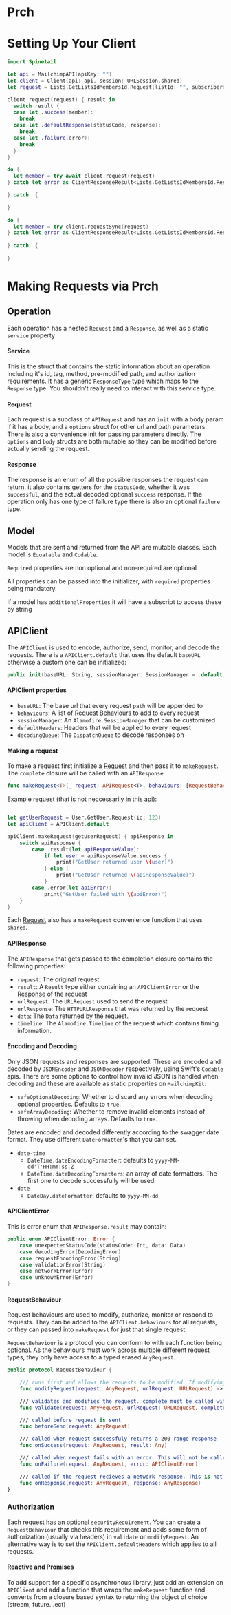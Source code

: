 # Prch

# Setting Up Your Client 

```swift
import Spinetail 

let api = MailchimpAPI(apiKey: "")
let client = Client(api: api, session: URLSession.shared)
let request = Lists.GetListsIdMembersId.Request(listId: "", subscriberHash: emailAddress)

client.request(request) { result in
  switch result {
  case let .success(member):
	break
  case let .defaultResponse(statusCode, response):
	break
  case let .failure(error):
	break
  }
}

do {
  let member = try await client.request(request)
} catch let error as ClientResponseResult<Lists.GetListsIdMembersId.Response>.FailedResponseError {

} catch  {
  
}

do {
  let member = try client.requestSync(request)
} catch let error as ClientResponseResult<Lists.GetListsIdMembersId.Response>.FailedResponseError {
  
} catch  {
  
}
```


# Making Requests via Prch

## Operation

Each operation has a nested `Request` and a `Response`, as well as a static `service` property

#### Service

This is the struct that contains the static information about an operation including it's id, tag, method, pre-modified path, and authorization requirements. It has a generic `ResponseType` type which maps to the `Response` type.
You shouldn't really need to interact with this service type.

#### Request

Each request is a subclass of `APIRequest` and has an `init` with a body param if it has a body, and a `options` struct for other url and path parameters. There is also a convenience init for passing parameters directly.
The `options` and `body` structs are both mutable so they can be modified before actually sending the request.

#### Response

The response is an enum of all the possible responses the request can return. it also contains getters for the `statusCode`, whether it was `successful`, and the actual decoded optional `success` response. If the operation only has one type of failure type there is also an optional `failure` type.

## Model
Models that are sent and returned from the API are mutable classes. Each model is `Equatable` and `Codable`.

`Required` properties are non optional and non-required are optional

All properties can be passed into the initializer, with `required` properties being mandatory.

If a model has `additionalProperties` it will have a subscript to access these by string

## APIClient
The `APIClient` is used to encode, authorize, send, monitor, and decode the requests. There is a `APIClient.default` that uses the default `baseURL` otherwise a custom one can be initialized:

```swift
public init(baseURL: String, sessionManager: SessionManager = .default, defaultHeaders: [String: String] = [:], behaviours: [RequestBehaviour] = [])
```

#### APIClient properties

- `baseURL`: The base url that every request `path` will be appended to
- `behaviours`: A list of [Request Behaviours](#requestbehaviour) to add to every request
- `sessionManager`: An `Alamofire.SessionManager` that can be customized
- `defaultHeaders`: Headers that will be applied to every request
- `decodingQueue`: The `DispatchQueue` to decode responses on

#### Making a request
To make a request first initialize a [Request](#request) and then pass it to `makeRequest`. The `complete` closure will be called with an `APIResponse`

```swift
func makeRequest<T>(_ request: APIRequest<T>, behaviours: [RequestBehaviour] = [], queue: DispatchQueue = DispatchQueue.main, complete: @escaping (APIResponse<T>) -> Void) -> Request? {
```

Example request (that is not neccessarily in this api):

```swift

let getUserRequest = User.GetUser.Request(id: 123)
let apiClient = APIClient.default

apiClient.makeRequest(getUserRequest) { apiResponse in
	switch apiResponse {
		case .result(let apiResponseValue):
			if let user = apiResponseValue.success {
				print("GetUser returned user \(user)")
			} else {
				print("GetUser returned \(apiResponseValue)")
			}
		case .error(let apiError):
			print("GetUser failed with \(apiError)")
	}
}
```

Each [Request](#request) also has a `makeRequest` convenience function that uses `shared`.

#### APIResponse
The `APIResponse` that gets passed to the completion closure contains the following properties:

- `request`: The original request
- `result`: A `Result` type either containing an `APIClientError` or the [Response](#response) of the request
- `urlRequest`: The `URLRequest` used to send the request
- `urlResponse`: The `HTTPURLResponse` that was returned by the request
- `data`: The `Data` returned by the request.
- `timeline`: The `Alamofire.Timeline` of the request which contains timing information.

#### Encoding and Decoding
Only JSON requests and responses are supported. These are encoded and decoded by `JSONEncoder` and `JSONDecoder` respectively, using Swift's `Codable` apis.
There are some options to control how invalid JSON is handled when decoding and these are available as static properties on `MailchimpKit`:

- `safeOptionalDecoding`: Whether to discard any errors when decoding optional properties. Defaults to `true`.
- `safeArrayDecoding`: Whether to remove invalid elements instead of throwing when decoding arrays. Defaults to `true`.

Dates are encoded and decoded differently according to the swagger date format. They use different `DateFormatter`'s that you can set.
- `date-time`
	- `DateTime.dateEncodingFormatter`: defaults to `yyyy-MM-dd'T'HH:mm:ss.Z`
	- `DateTime.dateDecodingFormatters`: an array of date formatters. The first one to decode successfully will be used
- `date`
	- `DateDay.dateFormatter`: defaults to `yyyy-MM-dd`

#### APIClientError
This is error enum that `APIResponse.result` may contain:

```swift
public enum APIClientError: Error {
	case unexpectedStatusCode(statusCode: Int, data: Data)
	case decodingError(DecodingError)
	case requestEncodingError(String)
	case validationError(String)
	case networkError(Error)
	case unknownError(Error)
}
```

#### RequestBehaviour
Request behaviours are used to modify, authorize, monitor or respond to requests. They can be added to the `APIClient.behaviours` for all requests, or they can passed into `makeRequest` for just that single request.

`RequestBehaviour` is a protocol you can conform to with each function being optional. As the behaviours must work across multiple different request types, they only have access to a typed erased `AnyRequest`.

```swift
public protocol RequestBehaviour {

	/// runs first and allows the requests to be modified. If modifying asynchronously use validate
	func modifyRequest(request: AnyRequest, urlRequest: URLRequest) -> URLRequest

	/// validates and modifies the request. complete must be called with either .success or .fail
	func validate(request: AnyRequest, urlRequest: URLRequest, complete: @escaping (RequestValidationResult) -> Void)

	/// called before request is sent
	func beforeSend(request: AnyRequest)

	/// called when request successfuly returns a 200 range response
	func onSuccess(request: AnyRequest, result: Any)

	/// called when request fails with an error. This will not be called if the request returns a known response even if the a status code is out of the 200 range
	func onFailure(request: AnyRequest, error: APIClientError)

	/// called if the request recieves a network response. This is not called if request fails validation or encoding
	func onResponse(request: AnyRequest, response: AnyResponse)
}
```

### Authorization
Each request has an optional `securityRequirement`. You can create a `RequestBehaviour` that checks this requirement and adds some form of authorization (usually via headers) in `validate` or `modifyRequest`. An alternative way is to set the `APIClient.defaultHeaders` which applies to all requests.

#### Reactive and Promises
To add support for a specific asynchronous library, just add an extension on `APIClient` and add a function that wraps the `makeRequest` function and converts from a closure based syntax to returning the object of choice (stream, future...ect)
